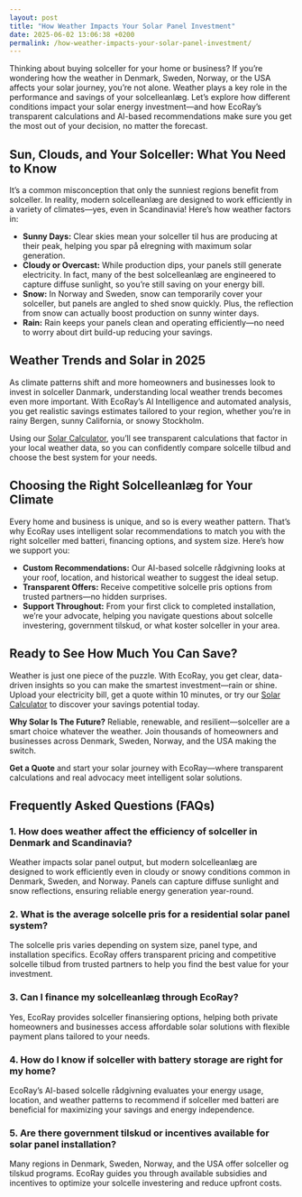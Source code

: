 ```yaml
---
layout: post
title: "How Weather Impacts Your Solar Panel Investment"
date: 2025-06-02 13:06:38 +0200
permalink: /how-weather-impacts-your-solar-panel-investment/
---
```

Thinking about buying solceller for your home or business? If you’re wondering how the weather in Denmark, Sweden, Norway, or the USA affects your solar journey, you’re not alone. Weather plays a key role in the performance and savings of your solcelleanlæg. Let’s explore how different conditions impact your solar energy investment—and how EcoRay’s transparent calculations and AI-based recommendations make sure you get the most out of your decision, no matter the forecast.

## Sun, Clouds, and Your Solceller: What You Need to Know

It’s a common misconception that only the sunniest regions benefit from solceller. In reality, modern solcelleanlæg are designed to work efficiently in a variety of climates—yes, even in Scandinavia! Here’s how weather factors in:

- **Sunny Days:** Clear skies mean your solceller til hus are producing at their peak, helping you spar på elregning with maximum solar generation.
- **Cloudy or Overcast:** While production dips, your panels still generate electricity. In fact, many of the best solcelleanlæg are engineered to capture diffuse sunlight, so you’re still saving on your energy bill.
- **Snow:** In Norway and Sweden, snow can temporarily cover your solceller, but panels are angled to shed snow quickly. Plus, the reflection from snow can actually boost production on sunny winter days.
- **Rain:** Rain keeps your panels clean and operating efficiently—no need to worry about dirt build-up reducing your savings.

## Weather Trends and Solar in 2025

As climate patterns shift and more homeowners and businesses look to invest in solceller Danmark, understanding local weather trends becomes even more important. With EcoRay’s AI Intelligence and automated analysis, you get realistic savings estimates tailored to your region, whether you’re in rainy Bergen, sunny California, or snowy Stockholm.

Using our [Solar Calculator](https://ecoray.dk/en/calculator), you’ll see transparent calculations that factor in your local weather data, so you can confidently compare solcelle tilbud and choose the best system for your needs.

## Choosing the Right Solcelleanlæg for Your Climate

Every home and business is unique, and so is every weather pattern. That’s why EcoRay uses intelligent solar recommendations to match you with the right solceller med batteri, financing options, and system size. Here’s how we support you:

- **Custom Recommendations:** Our AI-based solcelle rådgivning looks at your roof, location, and historical weather to suggest the ideal setup.
- **Transparent Offers:** Receive competitive solcelle pris options from trusted partners—no hidden surprises.
- **Support Throughout:** From your first click to completed installation, we’re your advocate, helping you navigate questions about solcelle investering, government tilskud, or what koster solceller in your area.

## Ready to See How Much You Can Save?

Weather is just one piece of the puzzle. With EcoRay, you get clear, data-driven insights so you can make the smartest investment—rain or shine. Upload your electricity bill, get a quote within 10 minutes, or try our [Solar Calculator](https://ecoray.dk/en/calculator) to discover your savings potential today.

**Why Solar Is The Future?** Reliable, renewable, and resilient—solceller are a smart choice whatever the weather. Join thousands of homeowners and businesses across Denmark, Sweden, Norway, and the USA making the switch.

**Get a Quote** and start your solar journey with EcoRay—where transparent calculations and real advocacy meet intelligent solar solutions.

## Frequently Asked Questions (FAQs)

### 1. How does weather affect the efficiency of solceller in Denmark and Scandinavia?

Weather impacts solar panel output, but modern solcelleanlæg are designed to work efficiently even in cloudy or snowy conditions common in Denmark, Sweden, and Norway. Panels can capture diffuse sunlight and snow reflections, ensuring reliable energy generation year-round.

### 2. What is the average solcelle pris for a residential solar panel system?

The solcelle pris varies depending on system size, panel type, and installation specifics. EcoRay offers transparent pricing and competitive solcelle tilbud from trusted partners to help you find the best value for your investment.

### 3. Can I finance my solcelleanlæg through EcoRay?

Yes, EcoRay provides solceller finansiering options, helping both private homeowners and businesses access affordable solar solutions with flexible payment plans tailored to your needs.

### 4. How do I know if solceller with battery storage are right for my home?

EcoRay’s AI-based solcelle rådgivning evaluates your energy usage, location, and weather patterns to recommend if solceller med batteri are beneficial for maximizing your savings and energy independence.

### 5. Are there government tilskud or incentives available for solar panel installation?

Many regions in Denmark, Sweden, Norway, and the USA offer solceller og tilskud programs. EcoRay guides you through available subsidies and incentives to optimize your solcelle investering and reduce upfront costs.

<script type="application/ld+json">
{
  "@context": "https://schema.org",
  "@type": "BlogPosting",
  "headline": "How Weather Impacts Your Solar Panel Investment",
  "description": "Explore how weather in Denmark, Sweden, Norway, and the USA affects your solar panel investment, with insights on solcelleanlæg performance and EcoRay's AI-based recommendations.",
  "author": {
    "@type": "Person",
    "name": "EcoRay",
    "description": "We act as your advisor - or “advocate” - throughout the solar investment process, representing your interests with transparent calculations, realistic savings estimates, and AI-based system recommendations."
  },
  "publisher": {
    "@type": "Person",
    "name": "EcoRay"
  },
  "mainEntityOfPage": {
    "@type": "WebPage",
    "@id": "https://ecoray.dk/blog/how-weather-impacts-your-solar-panel-investment"
  },
  "datePublished": "2024-06-01",
  "dateModified": "2024-06-01",
  "keywords": "solceller, solcelleanlæg, solceller til hus, solcelle pris, køb solceller, bedste solcelleanlæg, solcelle beregner, solceller med batteri, solceller finansiering, hvad koster solceller, solcelle tilbud, solceller og tilskud, solcelle investering, solceller parcelhus, spar på elregning, solcelle rådgivning, sammenlign solceller, solceller 2025, solceller Danmark, solceller gennemsigtighed",
  "inLanguage": "da-DK",
  "url": "https://ecoray.dk/blog/how-weather-impacts-your-solar-panel-investment"
}
</script>

<script type="application/ld+json">
{
  "@context": "https://schema.org",
  "@type": "FAQPage",
  "mainEntity": [
    {
      "@type": "Question",
      "name": "How does weather affect the efficiency of solceller in Denmark and Scandinavia?",
      "acceptedAnswer": {
        "@type": "Answer",
        "text": "Weather impacts solar panel output, but modern solcelleanlæg are designed to work efficiently even in cloudy or snowy conditions common in Denmark, Sweden, and Norway. Panels can capture diffuse sunlight and snow reflections, ensuring reliable energy generation year-round."
      }
    },
    {
      "@type": "Question",
      "name": "What is the average solcelle pris for a residential solar panel system?",
      "acceptedAnswer": {
        "@type": "Answer",
        "text": "The solcelle pris varies depending on system size, panel type, and installation specifics. EcoRay offers transparent pricing and competitive solcelle tilbud from trusted partners to help you find the best value for your investment."
      }
    },
    {
      "@type": "Question",
      "name": "Can I finance my solcelleanlæg through EcoRay?",
      "acceptedAnswer": {
        "@type": "Answer",
        "text": "Yes, EcoRay provides solceller finansiering options, helping both private homeowners and businesses access affordable solar solutions with flexible payment plans tailored to your needs."
      }
    },
    {
      "@type": "Question",
      "name": "How do I know if solceller with battery storage are right for my home?",
      "acceptedAnswer": {
        "@type": "Answer",
        "text": "EcoRay’s AI-based solcelle rådgivning evaluates your energy usage, location, and weather patterns to recommend if solceller med batteri are beneficial for maximizing your savings and energy independence."
      }
    },
    {
      "@type": "Question",
      "name": "Are there government tilskud or incentives available for solar panel installation?",
      "acceptedAnswer": {
        "@type": "Answer",
        "text": "Many regions in Denmark, Sweden, Norway, and the USA offer solceller og tilskud programs. EcoRay guides you through available subsidies and incentives to optimize your solcelle investering and reduce upfront costs."
      }
    }
  ]
}
</script>